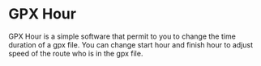 # GPX Hour
GPX Hour is a simple software that permit to you to change the time duration of a gpx file. You can change start hour and finish hour to adjust speed of the route who is in the gpx file.